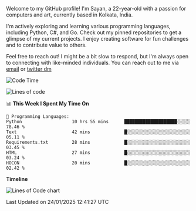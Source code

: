 Welcome to my GitHub profile! I'm Sayan, a 22-year-old with a passion for computers and art, currently based in Kolkata, India.

I'm actively exploring and learning various programming languages, including Python, C#, and Go. Check out my pinned repositories to get a glimpse of my current projects. I enjoy creating software for fun challenges and to contribute value to others.

Feel free to reach out! I might be a bit slow to respond, but I'm always open to connecting with like-minded individuals. You can reach out to me via [email](mailto:me@sayanbiswas.in) or [twitter dm](https://twitter.com/TheDankDel)

<!--START_SECTION:waka-->
![Code Time](http://img.shields.io/badge/Code%20Time-2%2C039%20hrs%2032%20mins-blue)

![Lines of code](https://img.shields.io/badge/From%20Hello%20World%20I%27ve%20Written-6.5%20million%20lines%20of%20code-blue)

📊 **This Week I Spent My Time On** 

```text
💬 Programming Languages: 
Python                   10 hrs 55 mins      ████████████████████░░░░░   78.46 % 
Text                     42 mins             █░░░░░░░░░░░░░░░░░░░░░░░░   05.11 % 
Requirements.txt         28 mins             █░░░░░░░░░░░░░░░░░░░░░░░░   03.45 % 
HTML                     27 mins             █░░░░░░░░░░░░░░░░░░░░░░░░   03.24 % 
HOCON                    20 mins             █░░░░░░░░░░░░░░░░░░░░░░░░   02.42 % 
```

**Timeline**

![Lines of Code chart](https://raw.githubusercontent.com/Dank-del/Dank-del/main/assets/bar_graph.png)


 Last Updated on 24/01/2025 12:41:27 UTC
<!--END_SECTION:waka-->
